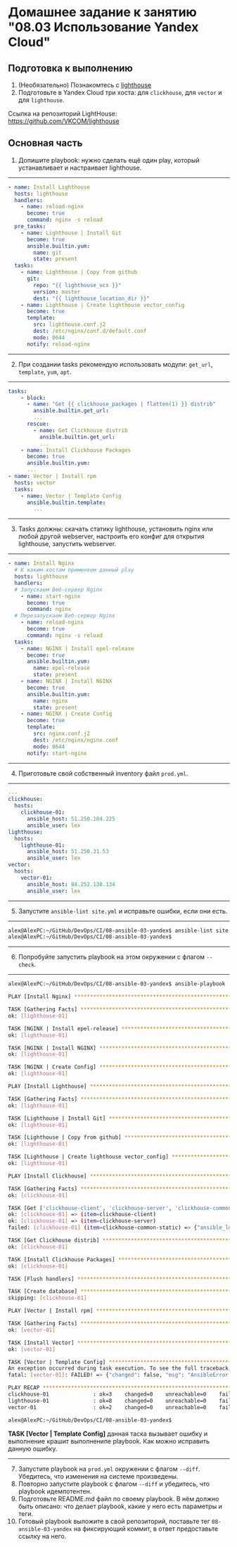 # Домашнее задание к занятию "08.03 Использование Yandex Cloud"

## Подготовка к выполнению

1. (Необязательно) Познакомтесь с [lighthouse](https://youtu.be/ymlrNlaHzIY?t=929)
2. Подготовьте в Yandex Cloud три хоста: для `clickhouse`, для `vector` и для `lighthouse`.

Ссылка на репозиторий LightHouse: https://github.com/VKCOM/lighthouse

## Основная часть

1. Допишите playbook: нужно сделать ещё один play, который устанавливает и настраивает lighthouse.

---

```yml
- name: Install Lighthouse
  hosts: lighthouse
  handlers:
    - name: reload-nginx
      become: true
      command: nginx -s reload
  pre_tasks:
    - name: Lighthouse | Install Git
      become: true
      ansible.builtin.yum:
        name: git
        state: present
  tasks:
    - name: Lighthouse | Copy from github
      git:
        repo: "{{ lighthouse_vcs }}"
        version: master
        dest: "{{ lighthouse_location_dir }}"
    - name: Lighthouse | Create lighthouse vector_config
      become: true
      template:
        src: lighthouse.conf.j2
        dest: /etc/nginx/conf.d/default.conf
        mode: 0644
      notify: reload-nginx
```
---

2. При создании tasks рекомендую использовать модули: `get_url`, `template`, `yum`, `apt`.

---

```yml
tasks:
    - block:
      - name: "Get {{ clickhouse_packages | flatten(1) }} distrib"
        ansible.builtin.get_url:
        ...
      rescue:
        - name: Get Clickhouse distrib
          ansible.builtin.get_url:
          ...
    - name: Install Clickhouse Packages
      become: true
      ansible.builtin.yum:
      ...
- name: Vector | Install rpm
  hosts: vector
  tasks:
    - name: Vector | Template Config
      ansible.builtin.template:
        ...
```

---

3. Tasks должны: скачать статику lighthouse, установить nginx или любой другой webserver, настроить его конфиг для открытия lighthouse, запустить webserver.

---
```yml
- name: Install Nginx
  # К каким хостам применяем данный play
  hosts: lighthouse
  handlers:
  # Запускаем Веб-сервер Nginx
    - name: start-nginx
      become: true
      command: nginx
  # Перезапускаем Веб-сервер Nginx
    - name: reload-nginx
      become: true
      command: nginx -s reload
  tasks:
    - name: NGINX | Install epel-release
      become: true
      ansible.builtin.yum:
        name: epel-release
        state: present
    - name: NGINX | Install NGINX
      become: true
      ansible.builtin.yum:
        name: nginx
        state: present
    - name: NGINX | Create Config
      become: true
      template:
        src: nginx.conf.j2
        dest: /etc/nginx/nginx.conf
        mode: 0644
      notify: start-nginx
```
---

4. Приготовьте свой собственный inventory файл `prod.yml`.

---
```yml
---
clickhouse:
  hosts:
    clickhouse-01:
      ansible_host: 51.250.104.225
      ansible_user: lex
lighthouse:
  hosts:
    lighthouse-01:
      ansible_host: 51.250.31.53
      ansible_user: lex
vector:
  hosts:
    vector-01:
      ansible_host: 84.252.138.134      
      ansible_user: lex
```
---

5. Запустите `ansible-lint site.yml` и исправьте ошибки, если они есть.

---
```bash
alex@AlexPC:~/GitHub/DevOps/CI/08-ansible-03-yandex$ ansible-lint site.yml
alex@AlexPC:~/GitHub/DevOps/CI/08-ansible-03-yandex$
```
---

6. Попробуйте запустить playbook на этом окружении с флагом `--check`.

---
```bash
alex@AlexPC:~/GitHub/DevOps/CI/08-ansible-03-yandex$ ansible-playbook -i inventory/prod.yml site.yml --check

PLAY [Install Nginx] ********************************************************************************************************************************************************************************

TASK [Gathering Facts] ******************************************************************************************************************************************************************************
ok: [lighthouse-01]

TASK [NGINX | Install epel-release] *****************************************************************************************************************************************************************
ok: [lighthouse-01]

TASK [NGINX | Install NGINX] ************************************************************************************************************************************************************************
ok: [lighthouse-01]

TASK [NGINX | Create Config] ************************************************************************************************************************************************************************
ok: [lighthouse-01]

PLAY [Install Lighthouse] ***************************************************************************************************************************************************************************

TASK [Gathering Facts] ******************************************************************************************************************************************************************************
ok: [lighthouse-01]

TASK [Lighthouse | Install Git] *********************************************************************************************************************************************************************
ok: [lighthouse-01]

TASK [Lighthouse | Copy from github] ****************************************************************************************************************************************************************
ok: [lighthouse-01]

TASK [Lighthouse | Create lighthouse vector_config] *************************************************************************************************************************************************
ok: [lighthouse-01]

PLAY [Install Clickhouse] ***************************************************************************************************************************************************************************

TASK [Gathering Facts] ******************************************************************************************************************************************************************************
ok: [clickhouse-01]

TASK [Get ['clickhouse-client', 'clickhouse-server', 'clickhouse-common-static'] distrib] ***********************************************************************************************************
ok: [clickhouse-01] => (item=clickhouse-client)
ok: [clickhouse-01] => (item=clickhouse-server)
failed: [clickhouse-01] (item=clickhouse-common-static) => {"ansible_loop_var": "item", "changed": false, "dest": "./clickhouse-common-static-22.3.3.44.rpm", "elapsed": 0, "gid": 1000, "group": "lex", "item": "clickhouse-common-static", "mode": "0664", "msg": "Request failed", "owner": "lex", "response": "HTTP Error 404: Not Found", "secontext": "unconfined_u:object_r:user_home_t:s0", "size": 246310036, "state": "file", "status_code": 404, "uid": 1000, "url": "https://packages.clickhouse.com/rpm/stable/clickhouse-common-static-22.3.3.44.noarch.rpm"}

TASK [Get Clickhouse distrib] ***********************************************************************************************************************************************************************
ok: [clickhouse-01]

TASK [Install Clickhouse Packages] ******************************************************************************************************************************************************************
ok: [clickhouse-01]

TASK [Flush handlers] *******************************************************************************************************************************************************************************

TASK [Create database] ******************************************************************************************************************************************************************************
skipping: [clickhouse-01]

PLAY [Vector | Install rpm] *************************************************************************************************************************************************************************

TASK [Gathering Facts] ******************************************************************************************************************************************************************************
ok: [vector-01]

TASK [Install Vector] *******************************************************************************************************************************************************************************
ok: [vector-01]

TASK [Vector | Template Config] *********************************************************************************************************************************************************************
An exception occurred during task execution. To see the full traceback, use -vvv. The error was: ansible.errors.AnsibleError: template error while templating string: expected token 'name', got '|'. String: {{ vector_config || to_nice_yaml }}
fatal: [vector-01]: FAILED! => {"changed": false, "msg": "AnsibleError: template error while templating string: expected token 'name', got '|'. String: {{ vector_config || to_nice_yaml }}"}

PLAY RECAP ******************************************************************************************************************************************************************************************
clickhouse-01              : ok=3    changed=0    unreachable=0    failed=0    skipped=1    rescued=1    ignored=0   
lighthouse-01              : ok=8    changed=0    unreachable=0    failed=0    skipped=0    rescued=0    ignored=0   
vector-01                  : ok=2    changed=0    unreachable=0    failed=1    skipped=0    rescued=0    ignored=0   

alex@AlexPC:~/GitHub/DevOps/CI/08-ansible-03-yandex$ 
```

**TASK [Vector | Template Config]** данная таска вызывает ошибку и выполнение крашит выполненипе playbook. Как можно исправить данную ошибку.

---

7. Запустите playbook на `prod.yml` окружении с флагом `--diff`. Убедитесь, что изменения на системе произведены.
8. Повторно запустите playbook с флагом `--diff` и убедитесь, что playbook идемпотентен.
9.  Подготовьте README.md файл по своему playbook. В нём должно быть описано: что делает playbook, какие у него есть параметры и теги.
10. Готовый playbook выложите в свой репозиторий, поставьте тег `08-ansible-03-yandex` на фиксирующий коммит, в ответ предоставьте ссылку на него.